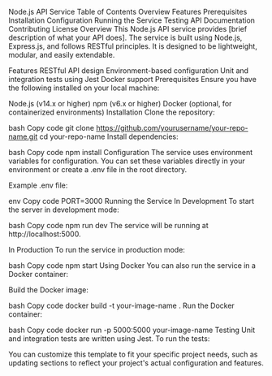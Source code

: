 Node.js API Service
Table of Contents
Overview
Features
Prerequisites
Installation
Configuration
Running the Service
Testing
API Documentation
Contributing
License
Overview
This Node.js API service provides [brief description of what your API does]. The service is built using Node.js, Express.js, and follows RESTful principles. It is designed to be lightweight, modular, and easily extendable.

Features
RESTful API design
Environment-based configuration
Unit and integration tests using Jest
Docker support
Prerequisites
Ensure you have the following installed on your local machine:

Node.js (v14.x or higher)
npm (v6.x or higher)
Docker (optional, for containerized environments)
Installation
Clone the repository:

bash
Copy code
git clone https://github.com/yourusername/your-repo-name.git
cd your-repo-name
Install dependencies:

bash
Copy code
npm install
Configuration
The service uses environment variables for configuration. You can set these variables directly in your environment or create a .env file in the root directory.

Example .env file:

env
Copy code
PORT=3000
Running the Service
In Development
To start the server in development mode:

bash
Copy code
npm run dev
The service will be running at http://localhost:5000.

In Production
To run the service in production mode:

bash
Copy code
npm start
Using Docker
You can also run the service in a Docker container:

Build the Docker image:

bash
Copy code
docker build -t your-image-name .
Run the Docker container:

bash
Copy code
docker run -p 5000:5000 your-image-name
Testing
Unit and integration tests are written using Jest. To run the tests:

You can customize this template to fit your specific project needs, such as updating sections to reflect your project's actual configuration and features.
